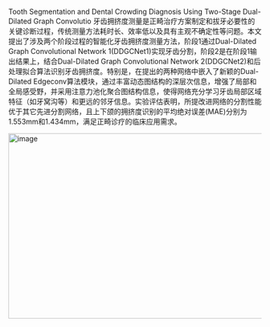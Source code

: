 Tooth Segmentation and Dental Crowding Diagnosis Using Two-Stage Dual-Dilated Graph Convolutio
牙齿拥挤度测量是正畸治疗方案制定和拔牙必要性的关键诊断过程，传统测量方法耗时长、效率低以及具有主观不确定性等问题。本文提出了涉及两个阶段过程的智能化牙齿拥挤度测量方法，阶段1通过Dual-Dilated Graph Convolutional Network 1(DDGCNet1)实现牙齿分割，阶段2是在阶段1输出结果上，结合Dual-Dilated Graph Convolutional Network 2(DDGCNet2)和后处理拟合算法识别牙齿拥挤度。特别是，在提出的两种网络中嵌入了新颖的Dual-Dilated Edgeconv算法模块，通过丰富动态图结构的深层次信息，增强了局部和全局感受野，并采用注意力池化聚合图结构信息，使得网络充分学习牙齿局部区域特征（如牙窝沟等）和更远的邻牙信息。实验评估表明，所提改进网络的分割性能优于其它先进分割网络，且上下颌的拥挤度识别的平均绝对误差(MAE)分别为1.553mm和1.434mm，满足正畸诊疗的临床应用需求。

<img width="779" height="369" alt="image" src="https://github.com/user-attachments/assets/990d7841-c355-4b13-bffe-4ffe6e81d79f" />





